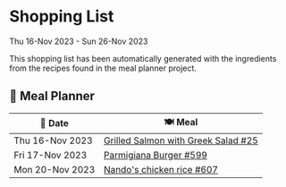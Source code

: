 # Shopping List

Thu 16-Nov 2023 - Sun 26-Nov 2023

This shopping list has been automatically generated with the ingredients from the recipes found in the meal planner project.

## 📅 Meal Planner

|📅 Date| 🍽️ Meal|
|----|----|
|Thu 16-Nov 2023|[Grilled Salmon with Greek Salad #25](https://github.com/jcallaghan/The-Cookbook/issues/25)|
|Fri 17-Nov 2023|[Parmigiana Burger #599](https://github.com/jcallaghan/The-Cookbook/issues/599)|
|Mon 20-Nov 2023|[Nando's chicken rice #607](https://github.com/jcallaghan/The-Cookbook/issues/607)|
